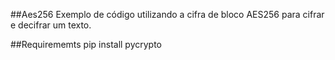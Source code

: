 ##Aes256
Exemplo de código utilizando a cifra de bloco AES256 para cifrar e decifrar um texto.

##Requirememts
pip install pycrypto

